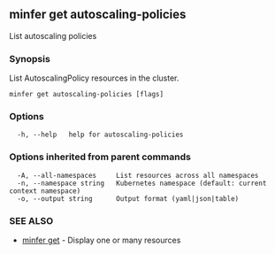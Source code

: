 ## minfer get autoscaling-policies

List autoscaling policies

### Synopsis

List AutoscalingPolicy resources in the cluster.

```
minfer get autoscaling-policies [flags]
```

### Options

```
  -h, --help   help for autoscaling-policies
```

### Options inherited from parent commands

```
  -A, --all-namespaces     List resources across all namespaces
  -n, --namespace string   Kubernetes namespace (default: current context namespace)
  -o, --output string      Output format (yaml|json|table)
```

### SEE ALSO

* [minfer get](minfer_get.md)	 - Display one or many resources

